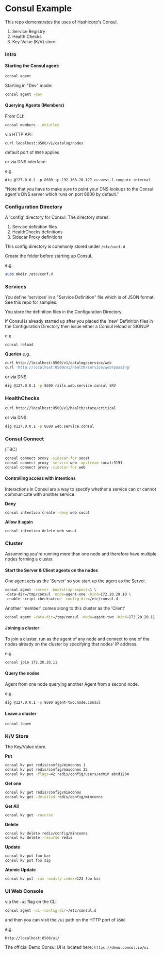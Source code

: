 # Consul Example

This repo demonstrates the uses of Hashicorp's Consul.

1. Service Registry
2. Health Checks
3. Key-Value (K/V) store

### Intro

#### Starting the Consul agent:

```bash
consul agent
```

Starting in "Dev" mode:

```bash
consul agent -dev
```

#### Querying Agents (Members)

From CLI:

```bash
consul members --detailed
```

via HTTP API:
```
curl localhost:8500/v1/catalog/nodes
```

default port of `8500` applies

or via DNS interface:

e.g.
```
dig @127.0.0.1 -p 8600 ip-192-168-20-127.eu-west-1.compute.internal
```

"Note that you have to make sure to point your DNS lookups to the Consul agent's DNS server which runs on port 8600 by default."


### Configuration Directory

A 'config' directory for Consul. The directory stores:

1. Service definition files
2. HealthChecks definitions
3. Sidecar Proxy definitions

This config directory is commonly stored under `/etc/conf.d`

Create the folder before starting up Consul.

e.g.
```bash
sudo mkdir /etc/conf.d
```

### Services

You define 'services' in a "Service Definition" file which is of JSON format. See this repo for samples.

You store the definition files in the Configuration Directory.

If Consul is already started up after you placed the 'new' Definition files in the Configuration Directory then issue either a Consul reload or SIGNUP

e.g.
```bash
consul reload
```

__Queries__
e.g.
```bash
curl http://localhost:8500/v1/catalog/service/web
curl 'http://localhost:8500/v1/health/service/web?passing'
```

or via DNS:
```bash
dig @127.0.0.1 -p 8600 rails.web.service.consul SRV
```

### HealthChecks
```bash
curl http://localhost:8500/v1/health/state/critical
```

or via DNS:
```bash
dig @127.0.0.1 -p 8600 web.service.consul
```

### Consul Connect

[TBC]

```bash
consul connect proxy -sidecar-for socat
consul connect proxy -service web -upstream socat:9191
consul connect proxy -sidecar-for web
```

#### Controlling access with Intentions

Interactions in Consul are a way to specify whether a service can or cannot communicate with another service.

__Deny__
```bash
consul intention create -deny web socat
```

__Allow it again__
```bash
consul intention delete web socat

```

### Cluster
Assumming you're running more than one node and therefore have multiple nodes forming a cluster.

#### Start the Server & Client agents on the nodes
One agent acts as the 'Server' so you start up the agent as the Server.

```bash
consul agent -server -bootstrap-expect=1 \
-data-dir=/tmp/consul -node=agent-one -bind=172.20.20.10 \
-enable-script-checks=true -config-dir=/etc/consul.d
```

Another 'member' comes along to this cluster as the 'Client'
```bash
consul agent -data-dir=/tmp/consul -node=agent-two -bind=172.20.20.11 -enable-script-checks=true -config-dir=/etc/consul.d
```

#### Joining a cluster

To join a cluster, run as the agent of any node and connect to one of the nodes already on the cluster by specifying that nodes' IP address.

e.g.
```bash
consul join 172.20.20.11
```

#### Query the nodes
Agent from one node querying another Agent from a second node.

e.g.
```bash
dig @127.0.0.1 -p 8600 agent-two.node.consul
```

#### Leave a cluster
```bash
consul leave
```

### K/V Store

The Key/Value store.

__Put__
```bash
consul kv put redis/config/minconns 1
consul kv put redis/config/maxconns 25
consul kv put -flags=42 redis/config/users/admin abcd1234
```

__Get one__
```bash
consul kv get redis/config/minconns
consul kv get -detailed redis/config/minconns
```

__Get All__
```bash
consul kv get -recurse
```

__Delete__
```bash
consul kv delete redis/config/minconns
consul kv delete -recurse redis
```

__Update__
```bash
consul kv put foo bar
consul kv put foo zip
```

__Atomic Update__
```bash
consul kv put -cas -modify-index=123 foo bar
```

### Ui Web Console

via the `-ui` flag on the CLI

```bash
consul agent -ui -config-dir=/etc/consul.d
```

and then you can visit the `/ui` path on the HTTP port of `8500`

e.g.
```
http://localhost:8500/ui/
```

The official Demo Consul UI is located here: `https://demo.consul.io/ui`